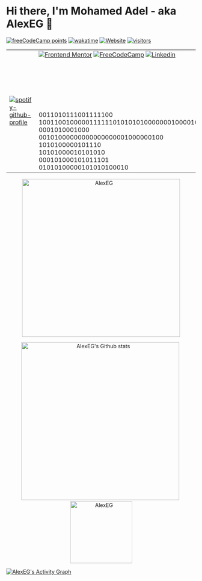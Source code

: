 # Hi there, I'm Mohamed Adel - aka AlexEG 👋 
[<img alt="freeCodeCamp points" src="https://img.shields.io/freecodecamp/points/fcc4dcee3ab-a388-4f70-9ad9-0ac52ed81dc7?logo=freecodecamp&logoColor=%2349f3f2&color=%230a0a23&style=plastic">](https://www.freecodecamp.org/fcc4dcee3ab-a388-4f70-9ad9-0ac52ed81dc7)   [![wakatime](https://wakatime.com/badge/user/fbdfdc0f-d449-43dc-8090-ced03a22fe8c.svg)](https://wakatime.com/@fbdfdc0f-d449-43dc-8090-ced03a22fe8c)    [<img alt="Website" src="https://img.shields.io/website?down_color=%23ff0000&down_message=404&style=plastic&up_color=%230ef700&up_message=online&url=https%3A%2F%2Falexeg.github.io%2F">](https://alexeg.github.io/)   [<img alt="visitors" src="https://visitor-badge.glitch.me/badge?page_id=AlexEG.AlexEG">](https://github.com/AlexEG)


<!-- /////////////////////// -->

<table>
<tbody>
  <tr>
    <td><a href="https://open.spotify.com/user/31pdpcquhjbfdyqmhp6j6sy3xaxq" target="_blank"><img src="https://spotify-github-profile.vercel.app/api/view?uid=31pdpcquhjbfdyqmhp6j6sy3xaxq&cover_image=true&theme=default&show_offline=true&background_color=121212&bar_color_cover=true" alt="spotify-github-profile"></a><br></td>
    <td><a href="https://www.frontendmentor.io/profile/AlexEG" target="_blank"><img src="https://img.shields.io/badge/-Frontend%20Mentor-5F3DC4?style=for-the-badge&logo=FrontendMentor&logoColor=white&link=https://www.frontendmentor.io/profile/AlexEG" alt="Frontend Mentor"></a>    <a href="https://www.freecodecamp.org/fcc4dcee3ab-a388-4f70-9ad9-0ac52ed81dc7" target="_blank"><img src="https://img.shields.io/badge/-FreeCodeCamp-0A0A23?style=for-the-badge&logo=FreeCodeCamp&logoColor=white&link=https://www.freecodecamp.org" alt="FreeCodeCamp"></a>    <a href="https://www.linkedin.com/in/mohamed-adel-69a452249/" target="_blank"><img src="https://img.shields.io/badge/-linkedin-blue?style=for-the-badge&logo=Linkedin&logoColor=white&link=https://www.linkedin.com/in/mohamed-adel-69a452249/" alt="Linkedin"></a>   <br><br><br><br><br><br><br><br>0011010111001111100<br>100110010000011111101010101000000010000101<br>0001010001000<br>00101000000000000000001000000100<br>1010100000101110<br>10101000010101010<br>000101000101011101<br>01010100000101010100010</td>
  </tr>
</tbody>
</table>


<!--START_SECTION:waka-->
<!--END_SECTION:waka-->


<!--=========[ CodePen ]=========-->
<!-- <a href="https://codepen.io/Alexander_EG" target="_blank"><img src="https://img.shields.io/badge/-CodePen-000000?style=for-the-badge&logo=CodePen&logoColor=white&link=https://codepen.io/Alexander_EG" alt="CodePen"></a> -->
<!--=============================-->


 

<!-- ////////////////////////// -->
<!-- [<img alt="0" src="https://visitor-badge.glitch.me/badge?page_id=AlexEG.AlexEG">](#) --> 
<!-- <a href="#" target="_blank"><img src="" alt="00"></a> -->
<!-- ////////////////////////// -->










<!-- ///////////////////////////// -->
<p align="center">
<a href="https://github.com/AlexEG"><img src="http://github-readme-streak-stats.herokuapp.com?user=AlexEG&theme=radical&hide_border=true" alt="AlexEG" width="420"/></a>
</p>
 <p align="center">
<a href="https://github.com/AlexEG"><img src="https://github-readme-stats.vercel.app/api?username=AlexEG&show_icons=true&theme=radical&count_private=true&hide_border=true" alt="AlexEG's Github stats" width="420"/></a>&nbsp;<a href="https://github.com/AlexEG"><img src="https://github-readme-stats.vercel.app/api/top-langs/?username=AlexEG&layout=compact&theme=radical&hide_border=true" alt="AlexEG" height="165"></a>
</p>
 <!-- https://github.com/ashutosh00710/github-readme-activity-graph -->
  <a href="https://github.com/AlexEG"><img alt="AlexEG's Activity Graph" src="https://github-readme-activity-graph.cyclic.app/graph/?username=AlexEG&bg_color=141321&color=F8D866&line=fe428e&point=FFFFFF&hide_border=true" /></a>
  
<!-- //////////////////////////////////// -->






   


<!-- <h2 align="center">🛠️ Languages and Tools</h2>


<details open>
<summary><b>🏄‍♂️ Frontend</b></summary>
<br>
  
![HTML5](https://img.shields.io/badge/-HTML5-E34F26?style=for-the-badge&logo=html5&logoColor=white)&nbsp;
![CSS3](https://img.shields.io/badge/-CSS3-1572B6?style=for-the-badge&logo=css3)&nbsp;
![JavaScript](https://img.shields.io/badge/-JavaScript-black?style=for-the-badge&logo=javascript)&nbsp;
![Sass](https://img.shields.io/badge/-Sass-CC6699?style=for-the-badge&logo=sass&logoColor=white)&nbsp;
![Bootstrap](https://img.shields.io/badge/-Bootstrap-563D7C?style=for-the-badge&logo=bootstrap)&nbsp;

</details> -->


<!-- <details open>
<summary><b>💻 Software and Tools</b></summary> 
<br>

![Git](https://img.shields.io/badge/-Git-black?style=for-the-badge&logo=git)&nbsp;
![GitHub](https://img.shields.io/badge/-GitHub-181717?style=for-the-badge&logo=github)&nbsp;
![Linux](https://img.shields.io/badge/-Linux-black?style=for-the-badge&logo=linux)&nbsp;
![Visual Studio Code](https://img.shields.io/badge/-Visual%20Studio%20Code-007ACC?style=for-the-badge&&logo=visual-studio-code&logoColor=white)&nbsp;
</details> -->




<!-- ===================== -->
<!-- <details>
<summary><b>🏆 Github Trophies</b></summary>
<br>
<p align="center">
<img src="https://github-profile-trophy.vercel.app/?username=AlexEG&theme=radical&no-frame=true&no-bg=true" alt="AlexEG" />
</p>
</details> -->
<!-- ===================== -->


<!-- ===================== -->
<!-- <details open>
<summary><b>🧰 Backend</b></summary>
<br>
![JavaScript](https://img.shields.io/badge/-JavaScript-black?style=for-the-badge&logo=javascript)&nbsp;
![Node.js](https://img.shields.io/badge/-Node.js-black?style=for-the-badge&logo=Node.js)&nbsp;
</details>
<details open>
<summary><b>🗄️ Database</b></summary>
<br>
</details>
-->
<!-- ===================== -->

<!--
 <table>
<thead>
  <tr>
    <th></th>
    <th></th>
  </tr>
</thead>
<tbody>
  <tr>
    <td></td>
    <td></td>
  </tr>
</tbody>
</table>
-->
